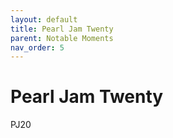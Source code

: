 ```yaml
---
layout: default
title: Pearl Jam Twenty
parent: Notable Moments
nav_order: 5
---
```


# Pearl Jam Twenty

PJ20
